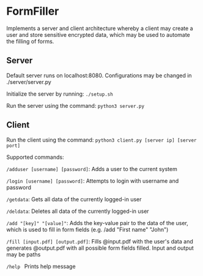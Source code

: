 # FormFiller
Implements a server and client architecture whereby a client may create a user and store sensitive encrypted data, which may be used to automate the filling of forms. 

## Server 
Default server runs on localhost:8080. Configurations may be changed in ./server/server.py

Initialize the server by running:
```./setup.sh```

Run the server using the command: 
```python3 server.py```

## Client 

Run the client using the command:
```python3 client.py [server ip] [server port]```

Supported commands: 

`/adduser [username] [password]`:		Adds a user to the current system <br />

`/login [username] [password]`:      	Attempts to login with username and password <br />

`/getdata`:                           	Gets all data of the currently logged-in user<br />

`/deldata`:                          	Deletes all data of the currently logged-in user<br />

`/add "[key]" "[value]"`:     	        Adds the key-value pair to the data of the user, which is used to fill in form fields (e.g. /add "First name" "John")<br />

`/fill [input.pdf] [output.pdf]`:		Fills @input.pdf with the user's data and generates @output.pdf with all possible form fields filled. Input and output may be paths<br />

`/help `                             	Prints help message <br />

